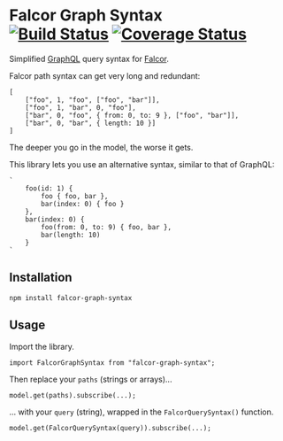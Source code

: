 # Falcor Graph Syntax <br /> [![Build Status](https://travis-ci.org/giovannicalo/falcor-graph-syntax.svg?branch=master)](https://travis-ci.org/giovannicalo/falcor-graph-syntax) [![Coverage Status](https://coveralls.io/repos/giovannicalo/falcor-graph-syntax/badge.svg?branch=master&service=github)](https://coveralls.io/github/giovannicalo/falcor-graph-syntax?branch=master)

Simplified [GraphQL](https://github.com/facebook/graphql) query syntax for [Falcor](https://github.com/Netflix/falcor).

Falcor path syntax can get very long and redundant:

```
[
	["foo", 1, "foo", ["foo", "bar"]],
	["foo", 1, "bar", 0, "foo"],
	["bar", 0, "foo", { from: 0, to: 9 }, ["foo", "bar"]],
	["bar", 0, "bar", { length: 10 }]
]
```

The deeper you go in the model, the worse it gets.

This library lets you use an alternative syntax, similar to that of GraphQL:

```
`
	foo(id: 1) {
		foo { foo, bar },
		bar(index: 0) { foo }
	},
	bar(index: 0) {
		foo(from: 0, to: 9) { foo, bar },
		bar(length: 10)
	}
`
```

## Installation

```
npm install falcor-graph-syntax
```

## Usage

Import the library.

```
import FalcorGraphSyntax from "falcor-graph-syntax";
```

Then replace your `paths` (strings or arrays)...

```
model.get(paths).subscribe(...);
```

... with your `query` (string), wrapped in the `FalcorQuerySyntax()` function.

```
model.get(FalcorQuerySyntax(query)).subscribe(...);
```
